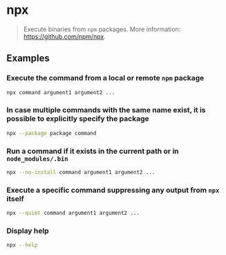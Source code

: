 # npx

> Execute binaries from `npm` packages. More information: <https://github.com/npm/npx>.

## Examples

### Execute the command from a local or remote `npm` package

```bash
npx command argument1 argument2 ...
```

### In case multiple commands with the same name exist, it is possible to explicitly specify the package

```bash
npx --package package command
```

### Run a command if it exists in the current path or in `node_modules/.bin`

```bash
npx --no-install command argument1 argument2 ...
```

### Execute a specific command suppressing any output from `npx` itself

```bash
npx --quiet command argument1 argument2 ...
```

### Display help

```bash
npx --help
```
